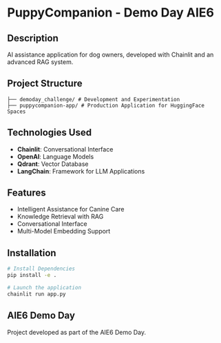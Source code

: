 # PuppyCompanion - Demo Day AIE6

## Description
AI assistance application for dog owners, developed with Chainlit and an advanced RAG system.

## Project Structure
```
├── demoday_challenge/ # Development and Experimentation
├── puppycompanion-app/ # Production Application for HuggingFace Spaces
```

## Technologies Used
- **Chainlit**: Conversational Interface
- **OpenAI**: Language Models
- **Qdrant**: Vector Database
- **LangChain**: Framework for LLM Applications

## Features
- Intelligent Assistance for Canine Care
- Knowledge Retrieval with RAG
- Conversational Interface
- Multi-Model Embedding Support

## Installation
```bash
# Install Dependencies
pip install -e .

# Launch the application
chainlit run app.py
```

## AIE6 Demo Day
Project developed as part of the AIE6 Demo Day.